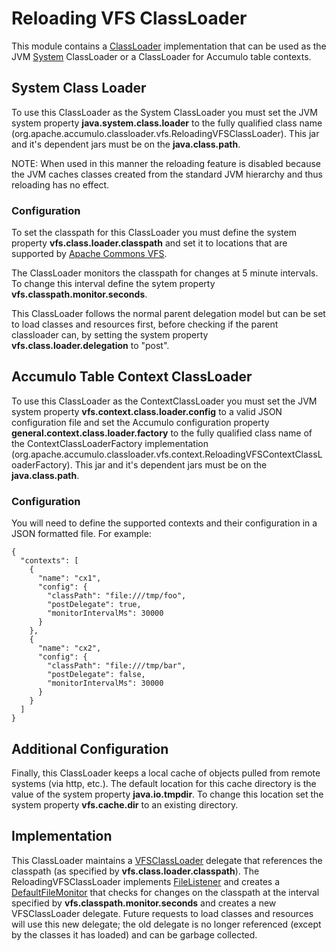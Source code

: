 <!--
Licensed to the Apache Software Foundation (ASF) under one or more
contributor license agreements.  See the NOTICE file distributed with
this work for additional information regarding copyright ownership.
The ASF licenses this file to You under the Apache License, Version 2.0
(the "License"); you may not use this file except in compliance with
the License.  You may obtain a copy of the License at

    http://www.apache.org/licenses/LICENSE-2.0

Unless required by applicable law or agreed to in writing, software
distributed under the License is distributed on an "AS IS" BASIS,
WITHOUT WARRANTIES OR CONDITIONS OF ANY KIND, either express or implied.
See the License for the specific language governing permissions and
limitations under the License.
-->

# Reloading VFS ClassLoader

This module contains a [ClassLoader](https://docs.oracle.com/en/java/javase/11/docs/api/java.base/java/lang/ClassLoader.html) implementation that can be used as the JVM [System](https://docs.oracle.com/en/java/javase/11/docs/api/java.base/java/lang/ClassLoader.html#getSystemClassLoader()) ClassLoader or a ClassLoader for Accumulo table contexts.

## System Class Loader

To use this ClassLoader as the System ClassLoader you must set the JVM system property **java.system.class.loader** to the fully qualified class name (org.apache.accumulo.classloader.vfs.ReloadingVFSClassLoader). This jar and it's dependent jars must be on the **java.class.path**.

NOTE: When used in this manner the reloading feature is disabled because the JVM caches classes created from the standard JVM hierarchy and thus reloading has no effect.

### Configuration

To set the classpath for this ClassLoader you must define the system property **vfs.class.loader.classpath** and set it to locations that are supported by [Apache Commons VFS](http://commons.apache.org/proper/commons-vfs/filesystems.html).

The ClassLoader monitors the classpath for changes at 5 minute intervals. To change this interval define the sytem property **vfs.classpath.monitor.seconds**.

This ClassLoader follows the normal parent delegation model but can be set to load classes and resources first, before checking if the parent classloader can, by setting the system property **vfs.class.loader.delegation** to "post".

## Accumulo Table Context ClassLoader

To use this ClassLoader as the ContextClassLoader you must set the JVM system property **vfs.context.class.loader.config** to a valid JSON configuration file and set the Accumulo configuration property **general.context.class.loader.factory** to the fully qualified class name of the ContextClassLoaderFactory implementation (org.apache.accumulo.classloader.vfs.context.ReloadingVFSContextClassLoaderFactory). This jar and it's dependent jars must be on the **java.class.path**.

### Configuration

You will need to define the supported contexts and their configuration in a JSON formatted file. For example:

```
{
  "contexts": [
    {
      "name": "cx1",
      "config": {
        "classPath": "file:///tmp/foo",
        "postDelegate": true,
        "monitorIntervalMs": 30000
      }
    },
    {
      "name": "cx2",
      "config": {
        "classPath": "file:///tmp/bar",
        "postDelegate": false,
        "monitorIntervalMs": 30000
      }
    }
  ]
}
```

## Additional Configuration

Finally, this ClassLoader keeps a local cache of objects pulled from remote systems (via http, etc.). The default location for this cache directory is the value of the system property **java.io.tmpdir**. To change this location set the system property **vfs.cache.dir** to an existing directory.

## Implementation

This ClassLoader maintains a [VFSClassLoader](http://commons.apache.org/proper/commons-vfs/commons-vfs2/apidocs/org/apache/commons/vfs2/impl/VFSClassLoader.html) delegate that references the classpath (as specified by **vfs.class.loader.classpath**). The ReloadingVFSClassLoader implements [FileListener](http://commons.apache.org/proper/commons-vfs/commons-vfs2/apidocs/org/apache/commons/vfs2/FileListener.html) and creates a [DefaultFileMonitor](http://commons.apache.org/proper/commons-vfs/commons-vfs2/apidocs/org/apache/commons/vfs2/impl/DefaultFileMonitor.html) that checks for changes on the classpath at the interval specified by **vfs.classpath.monitor.seconds** and creates a new VFSClassLoader delegate. Future requests to load classes and resources will use this new delegate; the old delegate is no longer referenced (except by the classes it has loaded) and can be garbage collected.
